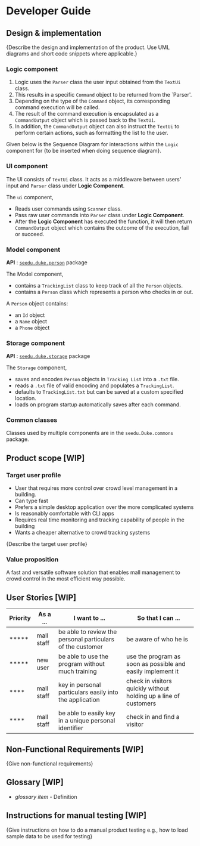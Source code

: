 # Developer Guide

## Design & implementation

{Describe the design and implementation of the product. Use UML diagrams and short code snippets where applicable.}




### Logic component

1. Logic uses the `Parser` class the user input obtained from the `TextUi` class.
2. This results in a specific `Command` object to be returned from the `Parser'.   
3. Depending on the type of the `Command` object, its corresponding command execution will be called.
4. The result of the command execution is encapsulated as a `CommandOutput` object which is passed back to the `TextUi`.
5. In addition, the `CommandOutput` object can also instruct the `TextUi` to perform certain actions, such as formatting the list to the user.

Given below is the Sequence Diagram for interactions within the `Logic` component for {to be inserted when doing sequence diagram}.

### UI component

The UI consists of `TextUi` class. It acts as a middleware between users' input 
and `Parser` class under **Logic Component**. 

The `ui` component,

* Reads user commands using `Scanner` class. 
* Pass raw user commands into `Parser` class under **Logic Component**.
* After the **Logic Component** has executed the function, it will then return `CommandOutput` object
which contains the outcome of the execution, fail or succeed. 

### Model component

**API** : [`seedu.duke.person`](https://github.com/AY2021S2-CS2113T-T09-1/tp/tree/master/src/main/java/seedu/duke/person) package

The Model component,

* contains a `TrackingList` class to keep track of all the `Person` objects.
* contains a `Person` class which represents a person who checks in or out.

A `Person` object contains:
* an `Id` object
* a `Name` object
* a `Phone` object

### Storage component
**API** : [`seedu.duke.storage`](https://github.com/AY2021S2-CS2113T-T09-1/tp/tree/master/src/main/java/seedu/duke/storage) package

The `Storage` component,
* saves and encodes `Person` objects in `Tracking List` into a `.txt` file.
* reads a `.txt` file of valid encoding and populates a `TrackingList`.
* defaults to `TrackingList.txt` but can be saved at a custom specified location.
* loads on program startup automatically saves after each command.

### Common classes

Classes used by multiple components are in the `seedu.Duke.commons` package. 


## Product scope [WIP]
### Target user profile
* User that requires more control over crowd level management in a building.
* Can type fast
* Prefers a simple desktop application over the more complicated systems
* Is reasonably comfortable with CLI apps
* Requires real time monitoring and tracking capability of people in the building
* Wants a cheaper alternative to crowd tracking systems

{Describe the target user profile}

### Value proposition

A fast and versatile software solution that enables mall management to crowd control 
in the most efficient way possible.

## User Stories [WIP]

|Priority| As a ... | I want to ... | So that I can ...|
|--------|----------|---------------|------------------|
|*****|mall staff|be able to review the personal particulars of the customer|be aware of who he is|
|*****|new user|be able to use the program without much training| use the program as soon as possible and easily implement it|
|****|mall staff|key in personal particulars easily into the application| check in visitors quickly without holding up a line of customers|
|****|mall staff|be able to easily key in a unique personal identifier| check in and find a visitor|

## Non-Functional Requirements [WIP]

{Give non-functional requirements}

## Glossary [WIP]

* *glossary item* - Definition

## Instructions for manual testing [WIP]

{Give instructions on how to do a manual product testing e.g., how to load sample data to be used for testing}
